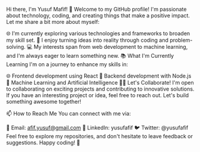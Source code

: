 Hi there, I'm Yusuf Mafif! 👋
Welcome to my GitHub profile! I'm passionate about technology, coding, and creating things that make a positive impact. Let me share a bit more about myself:

🌐 I'm currently exploring various technologies and frameworks to broaden my skill set.
🚀 I enjoy turning ideas into reality through coding and problem-solving.
💻 My interests span from web development to machine learning, and I'm always eager to learn something new.
📚 What I'm Currently Learning
I'm on a journey to enhance my skills in:

🌐 Frontend development using React
🚀 Backend development with Node.js
🤖 Machine Learning and Artificial Intelligence
👯‍♂️ Let's Collaborate!
I'm open to collaborating on exciting projects and contributing to innovative solutions. If you have an interesting project or idea, feel free to reach out. Let's build something awesome together!

📫 How to Reach Me
You can connect with me via:

📧 Email: afif.yusuf@gmail.com
💬 LinkedIn: yusufafif
🐦 Twitter: @yusufafif
Feel free to explore my repositories, and don't hesitate to leave feedback or suggestions. Happy coding! 🚀
